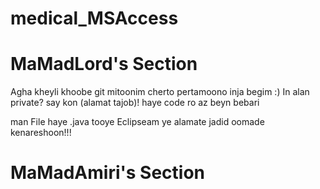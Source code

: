 # medical_MSAccess

# MaMadLord's Section

 Agha kheyli khoobe git
 mitoonim cherto pertamoono inja begim :)
 In alan private?
 say kon (alamat tajob)! haye code ro az beyn bebari

 man File haye .java tooye Eclipseam ye alamate jadid 
 oomade kenareshoon!!! 



# MaMadAmiri's Section